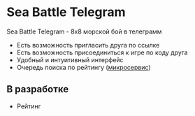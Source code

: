 # Sea Battle Telegram






Sea Battle Telegram -   8x8 морской бой в телеграмм 

- Есть возможность пригласить друга по ссылке
- Есть возможность присоединиться к игре по коду друга
- Удобный и интуитивный интерфейс
- Очередь поиска по рейтингу ([микросервис](https://github.com/vampsh00ta/matchmaking))
## В разработке

- Рейтинг 